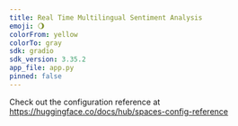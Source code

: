 ```yaml
---
title: Real Time Multilingual Sentiment Analysis
emoji: 🌖
colorFrom: yellow
colorTo: gray
sdk: gradio
sdk_version: 3.35.2
app_file: app.py
pinned: false
---
```


Check out the configuration reference at https://huggingface.co/docs/hub/spaces-config-reference
